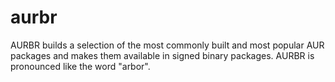 # aurbr
AURBR builds a selection of the most commonly built and most popular AUR packages and makes them available in signed binary packages. AURBR is pronounced like the word "arbor".
